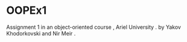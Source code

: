 # OOPEx1
Assignment 1 in an object-oriented course , Ariel University . by Yakov Khodorkovski and Nir Meir .
